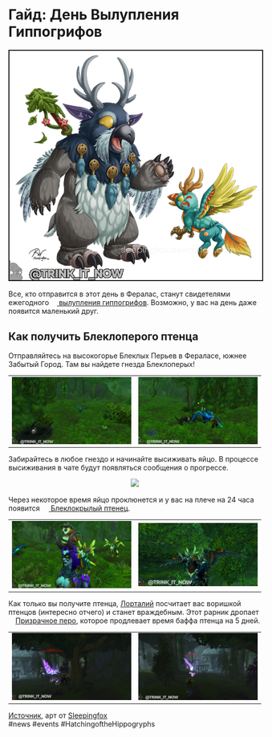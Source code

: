 # Гайд: День Вылупления Гиппогрифов

<center>
<img src=https://github.com/MagicalCow/TrinkIT-News/blob/main/Assets/Guide-Hatching-of-the-Hippogryphs/Guide-Hatching-of-the-Hippogryphs-07.png float=center border=2>
</center>

Все, кто отправится в этот день в Фералас, станут свидетелями ежегодного <a href="https://ru.wowhead.com/event=634"><img src=https://wow.zamimg.com/images/wow/icons/tiny/calendar_hatchingofthehippogryphs.gif width="12" height="12" float=down> вылупления гиппогрифов</a>. Возможно, у вас на день даже появится маленький друг.

## Как получить Блеклоперого птенца

Отправляйтесь на высокогорье Блеклых Перьев в Фераласе, южнее Забытый Город. Там вы найдете гнезда Блеклоперых!

<table style="width: 100%;" border="0" cellspacing="0" cellpadding="0">
	<tbody>
		<tr>
			<td style="text-align: center;">
				<img src="https://github.com/MagicalCow/TrinkIT-News/blob/main/Assets/Guide-Hatching-of-the-Hippogryphs/Guide-Hatching-of-the-Hippogryphs-01.jpg" width="500"></a></td>
			<td style="text-align: center;">
				<img src="https://github.com/MagicalCow/TrinkIT-News/blob/main/Assets/Guide-Hatching-of-the-Hippogryphs/Guide-Hatching-of-the-Hippogryphs-02.jpg" width="500"></td>
		</tr>
	</tbody>
</table>

Забирайтесь в любое гнездо и начинайте высиживать яйцо. В процессе высиживания в чате будут появляться сообщения о прогрессе.
<center>
<img src=https://images.noob-club.ru/news/2016/12/g3hnd1csze.jpg width="500">
</center>

Через некоторое время яйцо проклюнется и у вас на плече на 24 часа появится <a href="https://ru.wowhead.com/spell=237356"><img src=https://wow.zamimg.com/images/wow/icons/tiny/inv_pet_babyhippogryph.gif width="14" height="14" float=down> Блеклокрылый птенец</a>.

<table style="width: 100%;" border="0" cellspacing="0" cellpadding="0">
	<tbody>
		<tr>
			<td style="text-align: center;">
				<img src="https://github.com/MagicalCow/TrinkIT-News/blob/main/Assets/Guide-Hatching-of-the-Hippogryphs/Guide-Hatching-of-the-Hippogryphs-03.jpg" width="500"></a></td>
			<td style="text-align: center;">
				<img src="https://github.com/MagicalCow/TrinkIT-News/blob/main/Assets/Guide-Hatching-of-the-Hippogryphs/Guide-Hatching-of-the-Hippogryphs-04.jpg" width="500"></td>
		</tr>
	</tbody>
</table>

Как только вы получите птенца, <a href="https://ru.wowhead.com/npc=115537">Лорталий</a> посчитает вас воришкой птенцов (интересно отчего) и станет враждебным. Этот рарник дропает <a href="https://ru.wowhead.com/item=142259"><img src=https://wow.zamimg.com/images/wow/icons/large/inv_feather_02.jpg width="14" height="14" float=down>Призрачное перо</a>, которое продлевает время баффа птенца на 5 дней.

<table style="width: 100%;" border="0" cellspacing="0" cellpadding="0">
	<tbody>
		<tr>
			<td style="text-align: center;">
				<img src="https://github.com/MagicalCow/TrinkIT-News/blob/main/Assets/Guide-Hatching-of-the-Hippogryphs/Guide-Hatching-of-the-Hippogryphs-05.jpg" width="500"></a></td>
			<td style="text-align: center;">
				<img src="https://github.com/MagicalCow/TrinkIT-News/blob/main/Assets/Guide-Hatching-of-the-Hippogryphs/Guide-Hatching-of-the-Hippogryphs-06.jpg" width="500"></td>
		</tr>
	</tbody>
</table>


[Источник](https://www.wowhead.com/news/7-1-5-ptr-hatching-of-the-hippogryphs-micro-holiday-258285), арт от [Sleepingfox](https://www.deviantart.com/sleepingfox/art/Moonkin-and-Hippogryph-321230639)  
#news #events #HatchingoftheHippogryphs